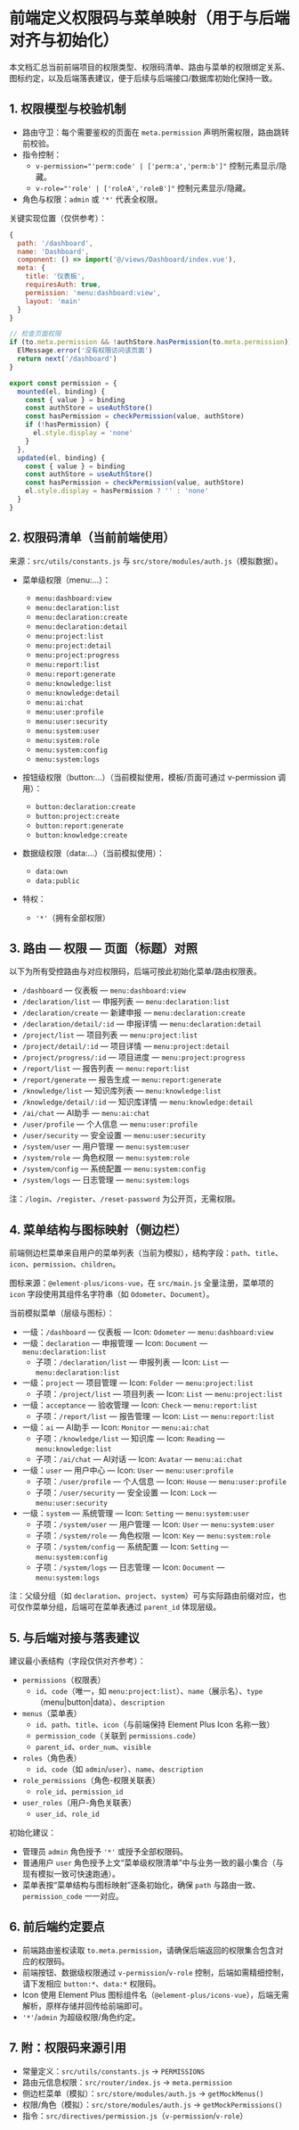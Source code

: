 # 前端定义权限码与菜单映射（用于与后端对齐与初始化）

本文档汇总当前前端项目的权限类型、权限码清单、路由与菜单的权限绑定关系、图标约定，以及后端落表建议，便于后续与后端接口/数据库初始化保持一致。

## 1. 权限模型与校验机制

- 路由守卫：每个需要鉴权的页面在 `meta.permission` 声明所需权限，路由跳转前校验。
- 指令控制：
  - `v-permission="'perm:code' | ['perm:a','perm:b']"` 控制元素显示/隐藏。
  - `v-role="'role' | ['roleA','roleB']"` 控制元素显示/隐藏。
- 角色与权限：`admin` 或 `'*'` 代表全权限。

关键实现位置（仅供参考）：

```1:44:src/router/index.js
{
  path: '/dashboard',
  name: 'Dashboard',
  component: () => import('@/views/Dashboard/index.vue'),
  meta: {
    title: '仪表板',
    requiresAuth: true,
    permission: 'menu:dashboard:view',
    layout: 'main'
  }
}
```

```295:321:src/router/index.js
// 检查页面权限
if (to.meta.permission && !authStore.hasPermission(to.meta.permission)) {
  ElMessage.error('没有权限访问该页面')
  return next('/dashboard')
}
```

```12:41:src/directives/permission.js
export const permission = {
  mounted(el, binding) {
    const { value } = binding
    const authStore = useAuthStore()
    const hasPermission = checkPermission(value, authStore)
    if (!hasPermission) {
      el.style.display = 'none'
    }
  },
  updated(el, binding) {
    const { value } = binding
    const authStore = useAuthStore()
    const hasPermission = checkPermission(value, authStore)
    el.style.display = hasPermission ? '' : 'none'
  }
}
```

## 2. 权限码清单（当前前端使用）

来源：`src/utils/constants.js` 与 `src/store/modules/auth.js`（模拟数据）。

- 菜单级权限（menu:...）：
  - `menu:dashboard:view`
  - `menu:declaration:list`
  - `menu:declaration:create`
  - `menu:declaration:detail`
  - `menu:project:list`
  - `menu:project:detail`
  - `menu:project:progress`
  - `menu:report:list`
  - `menu:report:generate`
  - `menu:knowledge:list`
  - `menu:knowledge:detail`
  - `menu:ai:chat`
  - `menu:user:profile`
  - `menu:user:security`
  - `menu:system:user`
  - `menu:system:role`
  - `menu:system:config`
  - `menu:system:logs`

- 按钮级权限（button:...）（当前模拟使用，模板/页面可通过 v-permission 调用）：
  - `button:declaration:create`
  - `button:project:create`
  - `button:report:generate`
  - `button:knowledge:create`

- 数据级权限（data:...）（当前模拟使用）：
  - `data:own`
  - `data:public`

- 特权：
  - `'*'`（拥有全部权限）

## 3. 路由 — 权限 — 页面（标题）对照

以下为所有受控路由与对应权限码，后端可按此初始化菜单/路由权限表。

- `/dashboard` — 仪表板 — `menu:dashboard:view`
- `/declaration/list` — 申报列表 — `menu:declaration:list`
- `/declaration/create` — 新建申报 — `menu:declaration:create`
- `/declaration/detail/:id` — 申报详情 — `menu:declaration:detail`
- `/project/list` — 项目列表 — `menu:project:list`
- `/project/detail/:id` — 项目详情 — `menu:project:detail`
- `/project/progress/:id` — 项目进度 — `menu:project:progress`
- `/report/list` — 报告列表 — `menu:report:list`
- `/report/generate` — 报告生成 — `menu:report:generate`
- `/knowledge/list` — 知识库列表 — `menu:knowledge:list`
- `/knowledge/detail/:id` — 知识库详情 — `menu:knowledge:detail`
- `/ai/chat` — AI助手 — `menu:ai:chat`
- `/user/profile` — 个人信息 — `menu:user:profile`
- `/user/security` — 安全设置 — `menu:user:security`
- `/system/user` — 用户管理 — `menu:system:user`
- `/system/role` — 角色权限 — `menu:system:role`
- `/system/config` — 系统配置 — `menu:system:config`
- `/system/logs` — 日志管理 — `menu:system:logs`

注：`/login`、`/register`、`/reset-password` 为公开页，无需权限。

## 4. 菜单结构与图标映射（侧边栏）

前端侧边栏菜单来自用户的菜单列表（当前为模拟），结构字段：`path`、`title`、`icon`、`permission`、`children`。

图标来源：`@element-plus/icons-vue`，在 `src/main.js` 全量注册，菜单项的 `icon` 字段使用其组件名字符串（如 `Odometer`、`Document`）。

当前模拟菜单（层级与图标）：

- 一级：`/dashboard` — 仪表板 — Icon: `Odometer` — `menu:dashboard:view`
- 一级：`declaration` — 申报管理 — Icon: `Document` — `menu:declaration:list`
  - 子项：`/declaration/list` — 申报列表 — Icon: `List` — `menu:declaration:list`
- 一级：`project` — 项目管理 — Icon: `Folder` — `menu:project:list`
  - 子项：`/project/list` — 项目列表 — Icon: `List` — `menu:project:list`
- 一级：`acceptance` — 验收管理 — Icon: `Check` — `menu:report:list`
  - 子项：`/report/list` — 报告管理 — Icon: `List` — `menu:report:list`
- 一级：`ai` — AI助手 — Icon: `Monitor` — `menu:ai:chat`
  - 子项：`/knowledge/list` — 知识库 — Icon: `Reading` — `menu:knowledge:list`
  - 子项：`/ai/chat` — AI对话 — Icon: `Avatar` — `menu:ai:chat`
- 一级：`user` — 用户中心 — Icon: `User` — `menu:user:profile`
  - 子项：`/user/profile` — 个人信息 — Icon: `House` — `menu:user:profile`
  - 子项：`/user/security` — 安全设置 — Icon: `Lock` — `menu:user:security`
- 一级：`system` — 系统管理 — Icon: `Setting` — `menu:system:user`
  - 子项：`/system/user` — 用户管理 — Icon: `User` — `menu:system:user`
  - 子项：`/system/role` — 角色权限 — Icon: `Key` — `menu:system:role`
  - 子项：`/system/config` — 系统配置 — Icon: `Setting` — `menu:system:config`
  - 子项：`/system/logs` — 日志管理 — Icon: `Document` — `menu:system:logs`

注：父级分组（如 `declaration`、`project`、`system`）可与实际路由前缀对应，也可仅作菜单分组，后端可在菜单表通过 `parent_id` 体现层级。

## 5. 与后端对接与落表建议

建议最小表结构（字段仅供对齐参考）：

- `permissions`（权限表）
  - `id`、`code`（唯一，如 `menu:project:list`）、`name`（展示名）、`type`（menu|button|data）、`description`
- `menus`（菜单表）
  - `id`、`path`、`title`、`icon`（与前端保持 Element Plus Icon 名称一致）
  - `permission_code`（关联到 `permissions.code`）
  - `parent_id`、`order_num`、`visible`
- `roles`（角色表）
  - `id`、`code`（如 `admin`/`user`）、`name`、`description`
- `role_permissions`（角色-权限关联表）
  - `role_id`、`permission_id`
- `user_roles`（用户-角色关联表）
  - `user_id`、`role_id`

初始化建议：
- 管理员 `admin` 角色授予 `'*'` 或授予全部权限码。
- 普通用户 `user` 角色授予上文“菜单级权限清单”中与业务一致的最小集合（与现有模拟一致可快速跑通）。
- 菜单表按“菜单结构与图标映射”逐条初始化，确保 `path` 与路由一致、`permission_code` 一一对应。

## 6. 前后端约定要点

- 前端路由鉴权读取 `to.meta.permission`，请确保后端返回的权限集合包含对应的权限码。
- 前端按钮、数据级权限通过 `v-permission`/`v-role` 控制，后端如需精细控制，请下发相应 `button:*`、`data:*` 权限码。
- Icon 使用 Element Plus 图标组件名（`@element-plus/icons-vue`），后端无需解析，原样存储并回传给前端即可。
- `'*'`/`admin` 为超级权限/角色约定。

## 7. 附：权限码来源引用

- 常量定义：`src/utils/constants.js` → `PERMISSIONS`
- 路由元信息权限：`src/router/index.js` → `meta.permission`
- 侧边栏菜单（模拟）：`src/store/modules/auth.js` → `getMockMenus()`
- 权限/角色（模拟）：`src/store/modules/auth.js` → `getMockPermissions()`
- 指令：`src/directives/permission.js`（`v-permission`/`v-role`）
